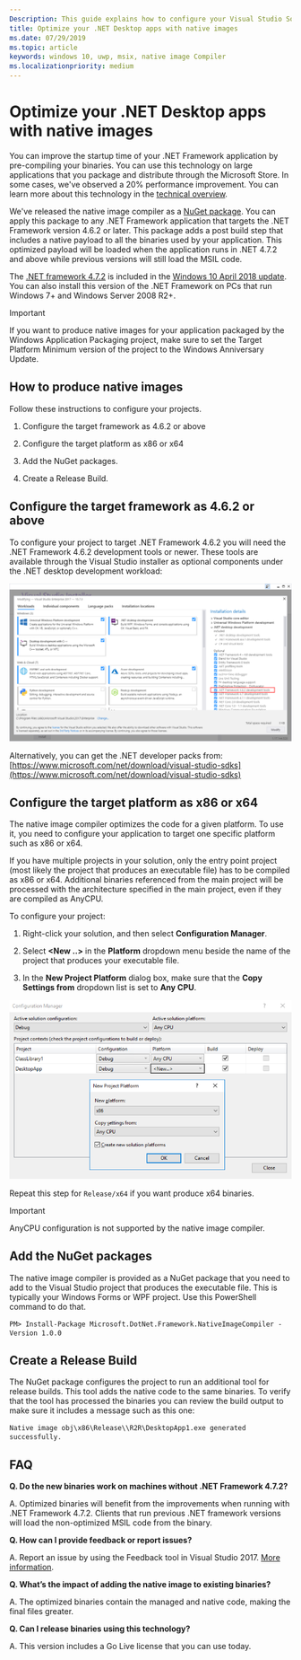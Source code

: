 ```yaml
---
Description: This guide explains how to configure your Visual Studio Solution to optimize the application binaries with native images.
title: Optimize your .NET Desktop apps with native images
ms.date: 07/29/2019
ms.topic: article
keywords: windows 10, uwp, msix, native image Compiler
ms.localizationpriority: medium
---
```


# Optimize your .NET Desktop apps with native images

You can improve the startup time of your .NET Framework application by pre-compiling your binaries. You can use this technology on large applications that you package and distribute through the Microsoft Store. In some cases, we've observed a 20% performance improvement. You can learn more about this technology in the [technical overview](https://github.com/dotnet/coreclr/blob/master/Documentation/botr/readytorun-overview.md).

We've released the native image compiler as a [NuGet package](https://www.nuget.org/packages/Microsoft.DotNet.Framework.NativeImageCompiler). You can apply this package to any .NET Framework application that targets the .NET Framework version 4.6.2 or later. This package adds a post build step that includes a native payload to all the binaries used by your application. This optimized payload will be loaded when the application runs in .NET 4.7.2 and above while previous versions will still load the MSIL code.

The [.NET framework 4.7.2](https://blogs.msdn.microsoft.com/dotnet/2018/04/30/announcing-the-net-framework-4-7-2/) is included in the [Windows 10 April 2018 update](https://blogs.windows.com/windowsexperience/2018/04/30/how-to-get-the-windows-10-april-2018-update/). You can also install this version of the .NET Framework on PCs that run Windows 7+ and Windows Server 2008 R2+.

> [!IMPORTANT]
> If you want to produce native images for your application packaged by the Windows Application Packaging project, make sure to set the Target Platform Minimum version of the project to the Windows Anniversary Update.

## How to produce native images

Follow these instructions to configure your projects.

1. Configure the target framework as 4.6.2 or above

2. Configure the target platform as x86 or x64 

3. Add the NuGet packages.

4. Create a Release Build.

## Configure the target framework as 4.6.2 or above

To configure your project to target .NET Framework 4.6.2 you will need the .NET Framework 4.6.2 development tools or newer. These tools are available through the Visual Studio installer as optional components under the .NET desktop development workload:

![Install .NET 4.6.2 development tools](images/install-4.6.2-devpack.png)

Alternatively, you can get the .NET developer packs from: [https://www.microsoft.com/net/download/visual-studio-sdks](https://www.microsoft.com/net/download/visual-studio-sdks)

## Configure the target platform as x86 or x64

The native image compiler optimizes the code for a given platform. To use it, you need to configure your application to target one specific platform such as x86 or x64.

If you have multiple projects in your solution, only the entry point project (most likely the project that produces an executable file) has to be compiled as x86 or x64. Additional binaries referenced from the main project will be processed with the architecture specified in the main project, even if they are compiled as AnyCPU.

To configure your project:

1. Right-click your solution, and then select **Configuration Manager**.

2. Select **<New ..>** in the **Platform** dropdown menu beside the name of the project that produces your executable file.

3. In the **New Project Platform** dialog box, make sure that the **Copy Settings from** dropdown list is set to **Any CPU**.

![Configure x86](images/configure-x86.png)

Repeat this step for `Release/x64` if you want produce x64 binaries.

>[!IMPORTANT]
> AnyCPU configuration is not supported by the native image compiler.

## Add the NuGet packages

The native image compiler is provided as a NuGet package that you need to add to the Visual Studio project that produces the executable file. This is typically your Windows Forms or WPF project. Use this PowerShell command to do that.

```PS
PM> Install-Package Microsoft.DotNet.Framework.NativeImageCompiler -Version 1.0.0
```

## Create a Release Build

The NuGet package configures the project to run an additional tool for release builds. This tool adds the native code to the same binaries.
To verify that the tool has processed the binaries you can review the build output to make sure it includes a message such as this one:

```
Native image obj\x86\Release\\R2R\DesktopApp1.exe generated successfully.
```

## FAQ

**Q. Do the new binaries work on machines without .NET Framework 4.7.2?**

A. Optimized binaries will benefit from the improvements when running with .NET Framework 4.7.2. Clients that run previous .NET framework versions will load the non-optimized MSIL code from the binary.

**Q. How can I provide feedback or report issues?**

A. Report an issue by using the Feedback tool in Visual Studio 2017. [More information](https://docs.microsoft.com/visualstudio/ide/how-to-report-a-problem-with-visual-studio-2017).

**Q. What’s the impact of adding the native image to existing binaries?**

A. The optimized binaries contain the managed and native code, making the final files greater.

**Q. Can I release binaries using this technology?**

A. This version includes a Go Live license that you can use today.
